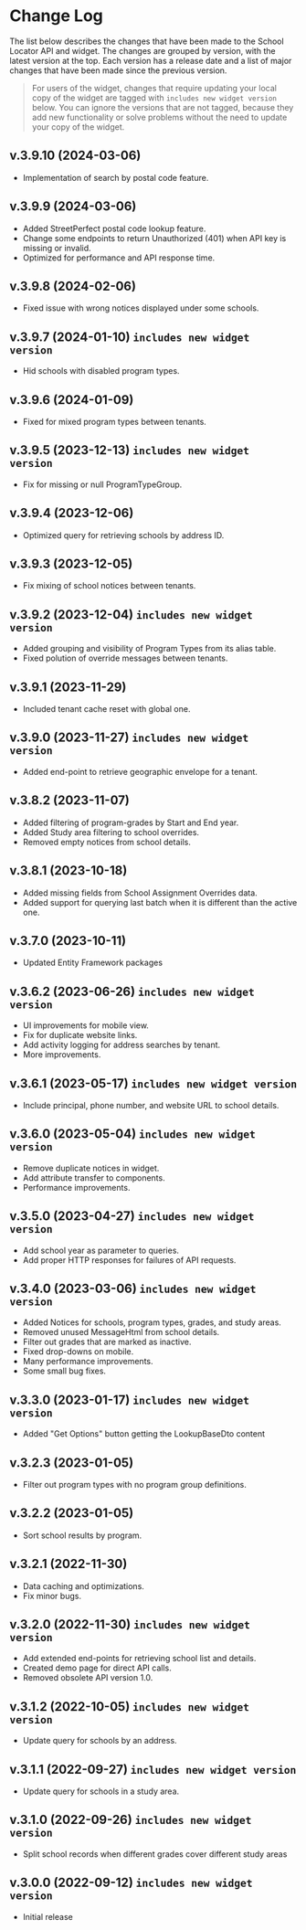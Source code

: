 # Change Log

The list below describes the changes that have been made to the School Locator API 
and widget. The changes are grouped by version, with the latest version at the top.
Each version has a release date and a list of major changes that have been made since 
the previous version.

> For users of the widget, changes that require updating your local copy of 
the widget are tagged with `includes new widget version` below. You can ignore the
versions that are not tagged, because they add new functionality or solve problems
without the need to update your copy of the widget.

## v.3.9.10 (2024-03-06)

- Implementation of search by postal code feature.

## v.3.9.9 (2024-03-06)

- Added StreetPerfect postal code lookup feature.
- Change some endpoints to return Unauthorized (401) when API key is missing or invalid.
- Optimized for performance and API response time.

## v.3.9.8 (2024-02-06)

- Fixed issue with wrong notices displayed under some schools.

## v.3.9.7 (2024-01-10) `includes new widget version`

- Hid schools with disabled program types.

## v.3.9.6 (2024-01-09)

- Fixed for mixed program types between tenants.

## v.3.9.5 (2023-12-13) `includes new widget version`

- Fix for missing or null ProgramTypeGroup.

## v.3.9.4 (2023-12-06)

- Optimized query for retrieving schools by address ID.

## v.3.9.3 (2023-12-05)

- Fix mixing of school notices between tenants.

## v.3.9.2 (2023-12-04) `includes new widget version`

- Added grouping and visibility of Program Types from its alias table.
- Fixed polution of override messages between tenants.

## v.3.9.1 (2023-11-29)

- Included tenant cache reset with global one.

## v.3.9.0 (2023-11-27) `includes new widget version`

- Added end-point to retrieve geographic envelope for a tenant.

## v.3.8.2 (2023-11-07)

- Added filtering of program-grades by Start and End year.
- Added Study area filtering to school overrides.
- Removed empty notices from school details.

## v.3.8.1 (2023-10-18)

- Added missing fields from School Assignment Overrides data.
- Added support for querying last batch when it is different than the active one.

## v.3.7.0 (2023-10-11)

- Updated Entity Framework packages

## v.3.6.2 (2023-06-26) `includes new widget version`

- UI improvements for mobile view.
- Fix for duplicate website links.
- Add activity logging for address searches by tenant.
- More improvements.

## v.3.6.1 (2023-05-17) `includes new widget version`

- Include principal, phone number, and website URL to school details.

## v.3.6.0 (2023-05-04) `includes new widget version`

- Remove duplicate notices in widget.
- Add attribute transfer to components.
- Performance improvements.

## v.3.5.0 (2023-04-27) `includes new widget version`

- Add school year as parameter to queries.
- Add proper HTTP responses for failures of API requests.

## v.3.4.0 (2023-03-06) `includes new widget version`

- Added Notices for schools, program types, grades, and study areas.
- Removed unused MessageHtml from school details.
- Filter out grades that are marked as inactive.
- Fixed drop-downs on mobile.
- Many performance improvements.
- Some small bug fixes.

## v.3.3.0 (2023-01-17) `includes new widget version`

- Added "Get Options" button getting the LookupBaseDto content

## v.3.2.3 (2023-01-05)

- Filter out program types with no program group definitions.

## v.3.2.2 (2023-01-05)

- Sort school results by program.
 
## v.3.2.1 (2022-11-30)

- Data caching and optimizations.
- Fix minor bugs.

## v.3.2.0 (2022-11-30) `includes new widget version`

- Add extended end-points for retrieving school list and details.
- Created demo page for direct API calls.
- Removed obsolete API version 1.0.

## v.3.1.2 (2022-10-05) `includes new widget version`

- Update query for schools by an address.

## v.3.1.1 (2022-09-27) `includes new widget version`

- Update query for schools in a study area.

## v.3.1.0 (2022-09-26) `includes new widget version`

- Split school records when different grades cover different study areas

## v.3.0.0 (2022-09-12) `includes new widget version`

- Initial release
